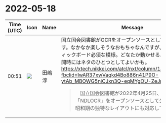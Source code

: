 # 2022-05-18

|Time (UTC)|Icon|Name|Message|
|---|---|---|---|
|00:51|![](https://secure.gravatar.com/avatar/698cc14290c3976fdd9f0a23494b87c1.jpg?s=72&d=https%3A%2F%2Fa.slack-edge.com%2Fdf10d%2Fimg%2Favatars%2Fava_0018-72.png)|田嶋　淳|国立国会図書館がOCRをオープンソースとして公開だそうです。なかなか楽しそうなおもちゃなんですが、Nvidiaのグラフィックボード必須な模様。どなたか動かせるようなら研究会再開時にはネタのひとつとしてよいかも。<br><https://xtech.nikkei.com/atcl/nxt/column/18/00001/06808/?fbclid=IwAR37xwVaqkd4Bo886n41P9O-ytAb_MBOWG5niCJxn3Q-eqMYgOU-ZeJmLpg><br><blockquote>　国立国会図書館が2022年4月25日、新たに開発した「NDLOCR」をオープンソースとして公開した。明治～昭和期の独特なレイアウトにも対応しているのが特徴だ。</blockquote>|
